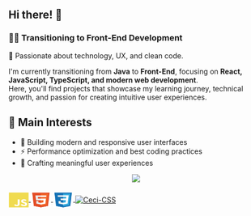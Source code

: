 ## Hi there! 👋

### 👩‍💻 Transitioning to Front-End Development  
🚀 Passionate about technology, UX, and clean code.  

I'm currently transitioning from **Java** to **Front-End**, focusing on **React, JavaScript, TypeScript, and modern web development**.  
Here, you'll find projects that showcase my learning journey, technical growth, and passion for creating intuitive user experiences.  

## 📌 Main Interests  
- 🚀 Building modern and responsive user interfaces  
- ⚡ Performance optimization and best coding practices  
- 🎨 Crafting meaningful user experiences  

<div align="center">
  <a href="https://github.com/cecilianeves22">
  <img height="180em" src="https://github-readme-stats.vercel.app/api/top-langs/?username=cecilianeves22&layout=compact&langs_count=7&theme=vision-friendly-dark"/>
</div>
  
  <div style="display: inline_block"><br>
  <img align="center" alt="Ceci-Js" height="30" width="40" src="https://raw.githubusercontent.com/devicons/devicon/master/icons/javascript/javascript-plain.svg">
  <img align="center" alt="Ceci-HTML" height="30" width="40" src="https://raw.githubusercontent.com/devicons/devicon/master/icons/html5/html5-original.svg">
  <img align="center" alt="Ceci-CSS" height="30" width="40" src="https://raw.githubusercontent.com/devicons/devicon/master/icons/css3/css3-original.svg">
  <img align="center" alt="Ceci-CSS" height="30" width="40" src="https://cdn.jsdelivr.net/gh/devicons/devicon/icons/java/java-plain-wordmark.svg" />

   ##


 
